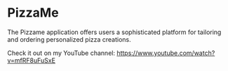 # PizzaMe
The Pizzame application offers users a sophisticated platform for tailoring and ordering personalized pizza creations.

Check it out on my YouTube channel: https://www.youtube.com/watch?v=mfRF8uFuSxE
